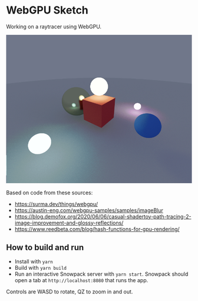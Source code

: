 # WebGPU Sketch
Working on a raytracer using WebGPU.

![A screenshot of a raytraced scene](./4-3-2022-glb-read.png)

Based on code from these sources:
* https://surma.dev/things/webgpu/ 
* https://austin-eng.com/webgpu-samples/samples/imageBlur
* https://blog.demofox.org/2020/06/06/casual-shadertoy-path-tracing-2-image-improvement-and-glossy-reflections/
* https://www.reedbeta.com/blog/hash-functions-for-gpu-rendering/

## How to build and run

* Install with `yarn`
* Build with `yarn build`
* Run an interactive Snowpack server with `yarn start`. Snowpack should open a tab at `http://localhost:8080` that runs the app.

Controls are WASD to rotate, QZ to zoom in and out.